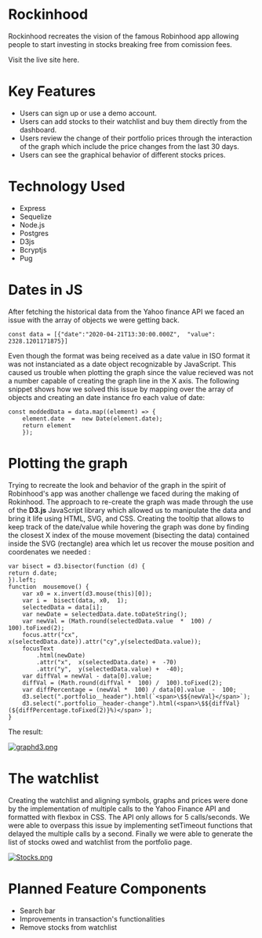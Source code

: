 # Rockinhood

Rockinhood recreates the vision of the famous Robinhood app allowing people to start investing in stocks breaking free from comission fees.

Visit the live site here.

# Key Features

-   Users can sign up or use a demo account. 
-   Users can add stocks to their watchlist and buy them directly from the dashboard.
-   Users review the change of their portfolio prices through the interaction of the graph which include the price changes from the last 30 days. 
- Users can see the graphical behavior of different stocks prices.


# Technology Used

-   Express
-   Sequelize
-   Node.js
-   Postgres
-   D3js
-   Bcryptjs
-   Pug

# Dates in JS

After fetching the historical data from the Yahoo finance API we faced an issue with the array of objects we were getting back.

    const data = [{"date":"2020-04-21T13:30:00.000Z",  "value": 2328.1201171875}]

 Even though the format was being received as a date value in ISO format it was not instanciated as a date object recognizable by  JavaScript. This caused us trouble when plotting the graph since the value recieved was not a number capable of creating the graph line in the X axis.
The following snippet shows how we solved this issue by mapping over the array of objects and creating an date instance fro each value of date:

    const moddedData = data.map((element) => { 
	    element.date  =  new Date(element.date);
	    return element
	    });

 # Plotting the graph 
Trying to recreate the look and behavior of the graph in the spirit of Robinhood's app was another challenge we faced during  the making of Rokinhood. The approach to re-create the graph was made through the use of the **D3.js** JavaScript library  which allowed us to manipulate the data and bring it life using HTML, SVG, and CSS. 
Creating the tooltip that allows to keep track of the date/value while hovering the graph was done by finding the closest X index of the mouse movement (bisecting the data) contained inside  the SVG  (rectangle) area which let us recover the mouse position and coordenates we needed  :

    var bisect = d3.bisector(function (d) {
    return d.date;
    }).left;
    function  mousemove() { 
	    var x0 = x.invert(d3.mouse(this)[0]);
	    var i =  bisect(data, x0,  1);
	    selectedData = data[i];
	    var newDate = selectedData.date.toDateString();
	    var newVal = (Math.round(selectedData.value  *  100) /  100).toFixed(2);
	    focus.attr("cx",  x(selectedData.date)).attr("cy",y(selectedData.value));
	    focusText
			.html(newDate)
		    .attr("x",  x(selectedData.date) +  -70)
		    .attr("y",  y(selectedData.value) +  -40);
	    var diffVal = newVal - data[0].value; 
	    diffVal = (Math.round(diffVal *  100) /  100).toFixed(2);
	    var diffPercentage = (newVal *  100) / data[0].value  -  100;
	    d3.select(".portfolio__header").html(`<span>\$${newVal}</span>`);
	    d3.select(".portfolio__header-change").html(<span>\$${diffVal}(${diffPercentage.toFixed(2)}%)</span>`);
    }
The result:

[![graphd3.png](https://i.postimg.cc/JnxLWvPc/graphd3.png)](https://postimg.cc/ZBWg87kC)

 # The watchlist
Creating the watchlist and aligning symbols, graphs and prices were done by the implementation of multiple calls to the Yahoo Finance API and formatted  with flexbox in CSS. 
The API only allows for 5 calls/seconds. We were able to overpass this issue by implementing setTimeout functions that delayed the multiple calls by a second. Finally we were able   to generate the list of stocks owed and watchlist from the portfolio page.

[![Stocks.png](https://i.postimg.cc/KYK6W4Mb/Stocks.png)](https://postimg.cc/8FSXJp4X)

# Planned Feature Components

 - Search bar
 - Improvements in transaction's functionalities
 - Remove stocks from watchlist
